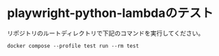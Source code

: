 # playwright-python-lambdaのテスト

リポジトリのルートディレクトリで下記のコマンドを実行してください。

```console
docker compose --profile test run --rm test
```
